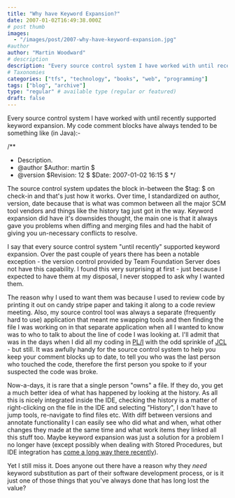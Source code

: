 ```yaml
---
title: "Why have Keyword Expansion?"
date: 2007-01-02T16:49:38.000Z
# post thumb
images:
  - "/images/post/2007-why-have-keyword-expansion.jpg"
#author
author: "Martin Woodward"
# description
description: "Every source control system I have worked with until recently supported keyword expansion."
# Taxonomies
categories: ["tfs", "technology", "books", "web", "programming"]
tags: ["blog", "archive"]
type: "regular" # available type (regular or featured)
draft: false
---
```

Every source control system I have worked with until recently supported keyword expansion.  My code comment blocks have always tended to be something like (in Java):-

/**
 * Description.
 * @author $Author: martin $
 * @version $Revision: 12 $ $Date: 2007-01-02 16:15 $ 
 */

The source control system updates the block in-between the $tag: $ on check-in and that's just how it works.  Over time, I standardized on author, version, date because that is what was common between all the major SCM tool vendors and things like the history tag just got in the way.  Keyword expansion did have it's downsides thought, the main one is that it always gave you problems when diffing and merging files and had the habit of giving you un-necessary conflicts to resolve.

I say that every source control system "until recently" supported keyword expansion.  Over the past couple of years there has been a notable exception - the version control provided by Team Foundation Server does not have this capability.  I found this very surprising at first - just because I expected to have them at my disposal, I never stopped to ask why I wanted them.

The reason why I used to want them was because I used to review code by printing it out on candy stripe paper and taking it along to a code review meeting.  Also, my source control tool was always a separate (frequently hard to use) application that meant me swapping tools and then finding the file I was working on in that separate application when all I wanted to know was to who to talk to about the line of code I was looking at.  I'll admit that was in the days when I did all my coding in [PL/I](http://en.wikipedia.org/wiki/Pl/1) with the odd sprinkle of [JCL](http://en.wikipedia.org/wiki/JCL) - but still.  It was awfully handy for the source control system to help you keep your comment blocks up to date, to tell you who was the last person who touched the code, therefore the first person you spoke to if your suspected the code was broke.

Now-a-days, it is rare that a single person "owns" a file.  If they do, you get a much better idea of what has happened by looking at the history.  As all this is nicely integrated inside the IDE, checking the history is a matter of right-clicking on the file in the IDE and selecting "History", I don't have to jump tools, re-navigate to find files etc.  With diff between versions and annotate functionality I can easily see who did what and when, what other changes they made at the same time and what work items they linked all this stuff too.  Maybe keyword expansion was just a solution for a problem I no longer have (except possibly when dealing with Stored Procedures, but IDE integration has [come a long way there recently](http://msdn2.microsoft.com/en-us/teamsystem/aa718764.aspx)).

Yet I still miss it.  Does anyone out there have a reason why they *need* keyword substitution as part of their software development process, or is it just one of those things that you've always done that has long lost the value?
